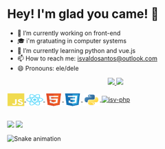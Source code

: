 <h1>Hey! I'm glad you came! 🤘</h1>

- 🔭 I’m currently working on front-end
- 🎓 i'm gratuating in computer systems
- 🌱 I’m currently learning python and vue.js
- 📫 How to reach me: isvaldosantos@outlook.com
- 😄 Pronouns: ele/dele

<div align="center">
  <a href="https://github.com/isvaldo-santos">
  <img height="180em" src="https://github-readme-stats.vercel.app/api?username=isvaldo-santos&show_icons=true&theme=dark&include_all_commits=true&count_private=true"/>
  <img height="180em" src="https://github-readme-stats.vercel.app/api/top-langs/?username=isvaldo-santos&layout=compact&langs_count=7&theme=dark"/>
</div>
  
<div style="display: inline_block"><br>
  <img align="center" alt="isv-Js" height="30" width="40" src="https://raw.githubusercontent.com/devicons/devicon/master/icons/javascript/javascript-plain.svg">
  <img align="center" alt="isv-React" height="30" width="40" src="https://raw.githubusercontent.com/devicons/devicon/master/icons/react/react-original.svg">
  <img align="center" alt="isv-HTML" height="30" width="40" src="https://raw.githubusercontent.com/devicons/devicon/master/icons/html5/html5-original.svg">
  <img align="center" alt="isv-CSS" height="30" width="40" src="https://raw.githubusercontent.com/devicons/devicon/master/icons/css3/css3-original.svg">
  <img align="center" alt="isv-Python" height="30" width="40" src="https://raw.githubusercontent.com/devicons/devicon/master/icons/python/python-original.svg">
  <img align="center" alt="isv-php" height="30" width="40" src="https://cdn.jsdelivr.net/gh/devicons/devicon/icons/php/php-original.svg" />
</div>
  <br><br>

<div> 
  <a href="https://instagram.com/isvaldo_o" target="_blank"><img src="https://img.shields.io/badge/-Instagram-%23E4405F?style=for-the-badge&logo=instagram&logoColor=white" target="_blank"></a>
  <a href = "mailto:isvaldosantos@outlook.com"><img src="https://img.shields.io/badge/-Email-%23333?style=for-the-badge&logo=gmail&logoColor=white" target="_blank"></a>
  
  ![Snake animation](https://github.com/rafaballerini/isvaldo-santos/blob/output/github-contribution-grid-snake.svg)
</div>
  
